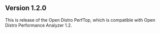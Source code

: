 ## Version 1.2.0

This is release of the Open Distro PerfTop, which is compatible with Open Distro Performance Analyzer 1.2.
